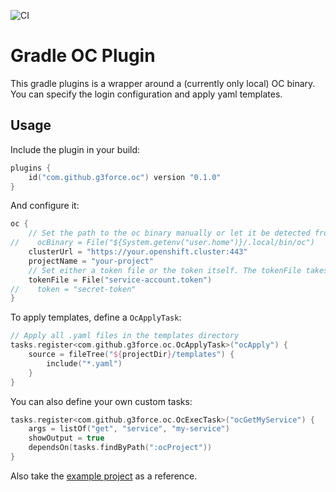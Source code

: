 ![CI](https://github.com/g3force/gradle-oc/workflows/CI/badge.svg)

# Gradle OC Plugin

This gradle plugins is a wrapper around a (currently only local) OC binary.
You can specify the login configuration and apply yaml templates.

## Usage

Include the plugin in your build:
```kotlin
plugins {
    id("com.github.g3force.oc") version "0.1.0"
}
```

And configure it:
```kotlin
oc {
    // Set the path to the oc binary manually or let it be detected from your path
//    ocBinary = File("${System.getenv("user.home")}/.local/bin/oc")
    clusterUrl = "https://your.openshift.cluster:443"
    projectName = "your-project"
    // Set either a token file or the token itself. The tokenFile takes precedence, if it exists
    tokenFile = File("service-account.token")
//    token = "secret-token"
}
```

To apply templates, define a `OcApplyTask`:
```kotlin
// Apply all .yaml files in the templates directory
tasks.register<com.github.g3force.oc.OcApplyTask>("ocApply") {
    source = fileTree("${projectDir}/templates") {
        include("*.yaml")
    }
}
```

You can also define your own custom tasks:
```kotlin
tasks.register<com.github.g3force.oc.OcExecTask>("ocGetMyService") {
    args = listOf("get", "service", "my-service")
    showOutput = true
    dependsOn(tasks.findByPath(":ocProject"))
}
```

Also take the [example project](./example) as a reference.

